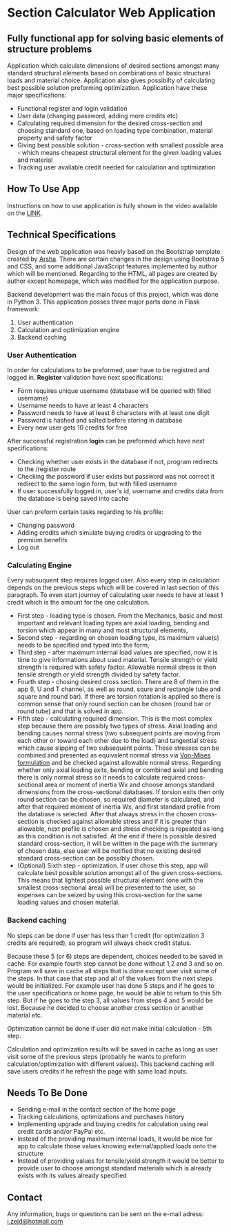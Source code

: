 # **Section Calculator Web Application**

## Fully functional app for solving basic elements of structure problems

Application which calculate dimensions of desired sections amongst many standard structural elements based on combinations of basic structural loads and material choice. Application also gives possibilty of calculating best possible solution preforming optimization. Application have these major specifications:

* Functional register and login validation
* User data (changing password, adding more credits etc)
* Calculating required dimension for the desired cross-section and choosing standard one, based on loading type combination, material property and safety factor
* Giving best possible solution - cross-section with smallest possible area - which means cheapest structural element for the given loading values and material
* Tracking user available credit needed for calculation and optimization

## **How To Use App**
Instructions on how to use application is fully shown in the video available on the [LINK](https://pages.github.com/).

## **Technical Specifications**
Design of the web application was heavly based on the Bootstrap template created by [Arsha](https://bootstrapmade.com/arsha-free-bootstrap-html-template-corporate/). There are certain changes in the design using Bootstrap 5 and CSS, and some additional JavaScript features implemented by author which will be mentioned. Regarding to the HTML, all pages are created by author except homepage, which was modified for the application purpose.

Backend development was the main focus of this project, which was done in Python 3. This application posses three major parts done in Flask framework:
1. User authentication
2. Calculation and optimization engine
3. Backend caching

### **User Authentication**
In order for calculations to be preformed, user have to be registred and logged in.
**Register** validation have next specifications:
- Form requires unique username (database will be queried with filled username)
- Username needs to have at least 4 characters
- Password needs to have at least 8 characters with at least one digit
- Password is hashed and salted before storing in database
- Every new user gets 10 credits for free

After successful registration **login** can be preformed which have next specifications:
- Checking whether user exists in the database if not, program redirects to the /register route
- Checking the password if user exists but password was not correct it redirect to the same login form, but with filled username
- If user successfully logged in, user's id, username and credits data from the database is being saved into cache

User can preform certain tasks regarding to his profile:
- Changing password
- Adding credits which simulate buying credits or upgrading to the premium benefits
- Log out


### **Calculating Engine**
Every subsuquent step requires logged user. Also every step in calculation depends on the previous steps which will be covered in last section of this paragraph. To even start journey of calculating user needs to have at least 1 credit which is the amount for the one calculation.

- First step - loading type is chosen. From the Mechanics, basic and most important and relevant loading types are axial loading, bending and torsion which appear in many and most structural elements,
- Second step - regarding on chosen loading type, its maximum value(s) needs to be specified and typed into the form,
- Third step - after maximum internal load values are specified, now it is time to give informations about used material. Tensile strength or yield strength is required with safety factor. Allowable normal stress is then tensile strength or yield strength divided by safety factor.
- Fourth step - chosing desired cross section. There are 8 of them in the app (I, U and T channel, as well as round, squre and rectangle tube and square and round bar). If there are torsion rotation is applied so there is common sense that only round section can be chosen (round bar or round tube) and that is solved in app. 
 - Fifth step - calculating required dimension. This is the most complex step because there are possibly two types of stress. Axial loading and bending causes normal stress (two subsequent points are moving from each other or toward each other due to the load) and tangential stress which cause slipping of two subsequent points. These stresses can be combined and presented as equivalent normal stress via [Von-Mises formulation](https://en.wikipedia.org/wiki/Von_Mises_yield_criterion) and be checked against allowable normal stress. Regarding whether only axial loading exits, bending or combined axial and bending there is only normal stress so it needs to calculate required cross-sectional area or moment of inertia Wx and choose amongs standard dimensions from the cross-sectional databases. If torsion exits then only round section can be chosen, so required diameter is calculated, and after that required moment of inertia Wx, and first standard profile from the database is selected. After that always stress in the chosen cross-section is checked against allowable stress and if it is greater than allowable, next profile is chosen and stress checking is repeated as long as this condition is not satisifed. At the end if there is possible desired standard cross-section, it will be written in the page with the summary of chosen data, else user will be notified that no existing desired standard cross-section can be possibly chosen.
 - (Optional) Sixth step - optimization. If user chose this step, app will calculate best possible solution amongst all of the given cross-sections. This means that lightest possible structural element (one with the smallest cross-sectional area) will be presented to the user, so expenses can be seized by using this cross-section for the same loading values and chosen material.

 ### **Backend caching**
 No steps can be done if user has less than 1 credit (for optimization 3 credits are required), so program will always check credit status.
 
  Because these 5 (or 6) steps are dependent, choices needed to be saved in cache. For example fourth step cannot be done without 1,2 and 3 and so on. Program will save in cache all steps that is done except user visit some of the steps. In that case that step and all of the values from the next steps would be initialized. For example user has done 5 steps and if he goes to the user specifications or home page, he would be able to return to this 5th step. But if he goes to the step 3, all values from steps 4 and 5 would be lost. Because he decided to choose another cross section or another material etc.

  Optimization cannot be done if user did not make initial calculation - 5th step.

  Calculation and optimization results will be saved in cache as long as user visit some of the previous steps (probably he wants to preform calculation/optimization with different values). This backend caching will save users credits if he refresh the page with same load inputs.


## **Needs To Be Done**
- Sending e-mail in the contact section of the home page
- Tracking calculations, optimizations and purchases history
- Implementing upgrade and buying credits for calculation using real credit cards and/or PayPal etc.
- Instead of the providing maximum internal loads, it would be nice for app to calculate those values knowing external/applied loads onto the structure
- Instead of providing values for tensile/yield strength it would be better to provide user to choose amongst standard materials which is already exists with its values already specified

## **Contact**
Any information, bugs or questions can be sent on the e-mail adress: i.zejd@hotmail.com

